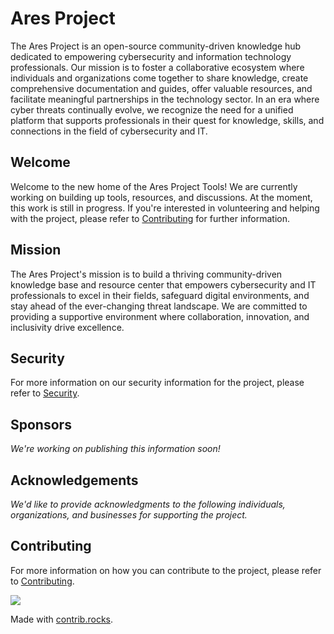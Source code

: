 # Ares Project
The Ares Project is an open-source community-driven knowledge hub dedicated to empowering cybersecurity and information technology professionals. Our mission is to foster a collaborative ecosystem where individuals and organizations come together to share knowledge, create comprehensive documentation and guides, offer valuable resources, and facilitate meaningful partnerships in the technology sector. In an era where cyber threats continually evolve, we recognize the need for a unified platform that supports professionals in their quest for knowledge, skills, and connections in the field of cybersecurity and IT.

## Welcome
Welcome to the new home of the Ares Project Tools! We are currently working on building up tools, resources, and discussions. At the moment, this work is still in progress. If you're interested in volunteering and helping with the project, please refer to [Contributing](https://github.com/aresproject-io/aresproject-io/blob/main/CONTRIBUTING.md) for further information.

## Mission
The Ares Project's mission is to build a thriving community-driven knowledge base and resource center that empowers cybersecurity and IT professionals to excel in their fields, safeguard digital environments, and stay ahead of the ever-changing threat landscape. We are committed to providing a supportive environment where collaboration, innovation, and inclusivity drive excellence.

## Security
For more information on our security information for the project, please refer to [Security](https://github.com/aresproject-io/aresproject-io/blob/main/SECURITY.md).

## Sponsors
_We're working on publishing this information soon!_

## Acknowledgements
_We'd like to provide acknowledgments to the following individuals, organizations, and businesses for supporting the project._

## Contributing
For more information on how you can contribute to the project, please refer to [Contributing](https://github.com/aresproject-io/aresproject-io/blob/main/CONTRIBUTING.md).



<a href="https://github.com/aresproject-io/aresproject-io/graphs/contributors">
  <img src="https://contrib.rocks/image?repo=aresproject-io/aresproject-io" />
</a>

Made with [contrib.rocks](https://contrib.rocks).